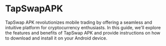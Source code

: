 # TapSwapAPK
TapSwap APK revolutionizes mobile trading by offering a seamless and intuitive platform for cryptocurrency enthusiasts. In this guide, we'll explore the features and benefits of TapSwap APK and provide instructions on how to download and install it on your Android device.
